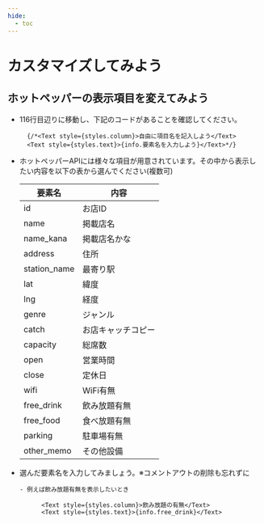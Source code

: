 ```yaml
---
hide:
  - toc
---
```

# <i class="fa fa-arrow-circle-right" aria-hidden="true"></i> カスタマイズしてみよう

## ホットペッパーの表示項目を変えてみよう

- 116行目辺りに移動し、下記のコードがあることを確認してください。

        {/*<Text style={styles.column}>自由に項目名を記入しよう</Text>
        <Text style={styles.text}>{info.要素名を入力しよう}</Text>*/}

-  ホットペッパーAPIには様々な項目が用意されています。その中から表示したい内容を以下の表から選んでください(複数可)

	| 要素名 | 内容 |
	| --- | --- |
	| id | お店ID |
	| name | 掲載店名 |
	| name_kana | 掲載店名かな|
	| address | 住所 |
	| station_name | 最寄り駅 |
	| lat | 緯度 |
	| lng | 経度 |
	| genre | ジャンル |
	| catch | お店キャッチコピー |
	| capacity | 総席数 |
	| open | 営業時間 |
	| close | 定休日 |
	| wifi | WiFi有無 |
	| free_drink | 飲み放題有無 |
	| free_food | 食べ放題有無 |
	| parking | 駐車場有無 |
	| other_memo | その他設備 |

- 選んだ要素名を入力してみましょう。※コメントアウトの削除も忘れずに

      - 例えば飲み放題有無を表示したいとき

			<Text style={styles.column}>飲み放題の有無</Text>
			<Text style={styles.text}>{info.free_drink}</Text>
